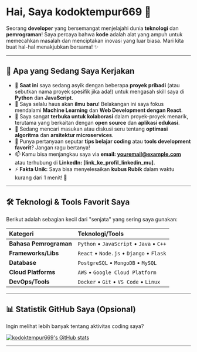 # Hai, Saya **kodoktempur669** 👋

Seorang **developer** yang bersemangat menjelajahi dunia **teknologi** dan **pemrograman**! Saya percaya bahwa **kode** adalah alat yang ampuh untuk memecahkan masalah dan menciptakan inovasi yang luar biasa. Mari kita buat hal-hal menakjubkan bersama! ✨

---

## 🚀 Apa yang Sedang Saya Kerjakan

* 🔭 **Saat ini** saya sedang asyik dengan beberapa **proyek pribadi** (atau sebutkan nama proyek spesifik jika ada!) untuk mengasah skill saya di **Python** dan **JavaScript**.
* 🌱 Saya selalu haus akan **ilmu baru**! Belakangan ini saya fokus mendalami **Machine Learning** dan **Web Development dengan React**.
* 👯 Saya sangat **terbuka untuk kolaborasi** dalam proyek-proyek menarik, terutama yang berkaitan dengan **open source** dan **aplikasi edukasi**.
* 🤔 Sedang mencari masukan atau diskusi seru tentang **optimasi algoritma** dan **arsitektur microservices**.
* 💬 Punya pertanyaan seputar **tips belajar coding** atau **tools development favorit**? Jangan ragu bertanya!
* 📫 Kamu bisa menjangkau saya via **email: youremail@example.com** atau terhubung di **LinkedIn: [link_ke_profil_linkedin_mu]**.
* ⚡ **Fakta Unik:** Saya bisa menyelesaikan **kubus Rubik** dalam waktu kurang dari 1 menit! 🧩

---

## 🛠️ Teknologi & Tools Favorit Saya

Berikut adalah sebagian kecil dari "senjata" yang sering saya gunakan:

| Kategori              | Teknologi/Tools                                       |
| :-------------------- | :---------------------------------------------------- |
| **Bahasa Pemrograman** | `Python` &bull; `JavaScript` &bull; `Java` &bull; `C++` |
| **Frameworks/Libs** | `React` &bull; `Node.js` &bull; `Django` &bull; `Flask` |
| **Database** | `PostgreSQL` &bull; `MongoDB` &bull; `MySQL`          |
| **Cloud Platforms** | `AWS` &bull; `Google Cloud Platform`                  |
| **DevOps/Tools** | `Docker` &bull; `Git` &bull; `VS Code` &bull; `Linux` |

---

## 📊 Statistik GitHub Saya (Opsional)

Ingin melihat lebih banyak tentang aktivitas coding saya?

[![kodoktempur669's GitHub stats](https://github-readme-stats.vercel.app/api?username=kodoktempur669&show_icons=true&theme=radical)](https://github.com/anuraghazra/github-readme-stats)

---
